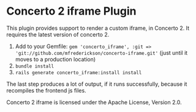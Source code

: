 # Concerto 2 iframe Plugin
This plugin provides support to render a custom iframe, in Concerto 2.  It requires the latest version of concerto 2.

1.  Add to your Gemfile: ```gem 'concerto_iframe', :git => 'git://github.com/mfrederickson/concerto-iframe.git'```  (just until it moves to a production location)
2.  ```bundle install```
3.  ```rails generate concerto_iframe:install install```

The last step produces a lot of output, if it runs successfully, because it recompiles the frontend js files.

Concerto 2 iframe is licensed under the Apache License, Version 2.0.
